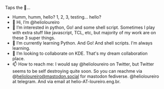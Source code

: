 Taps the 🎤...
- Humm, humm, hello?  1, 2, 3, testing... hello?
- 👋 Hi, I’m @helioloureiro
- 👀 I’m interested in python, Go! and some shell script.  Sometimes I play with extra stuff like javascript, TCL, etc, but majority of my work are on these 3 super things.
- 🌱 I’m currently learning Python.  And Go!  And shell scripts.  I'm always learning.
- 💞️ I’m looking to collaborate on KDE.  That's my dream collaboration place.
- 📫 How to reach me: I would say @helioloureiro on Twitter, but Twitter seems to be self destroying quite soon.  So you can reachme via @helioloureiro@mastodon.social for mastodon fediverse.  @helioloureiro at telegram.  And via email at helio-AT-loureiro.eng.br.

<!---
helioloureiro/helioloureiro is a ✨ special ✨ repository because its `README.md` (this file) appears on your GitHub profile.
You can click the Preview link to take a look at your changes.
--->
